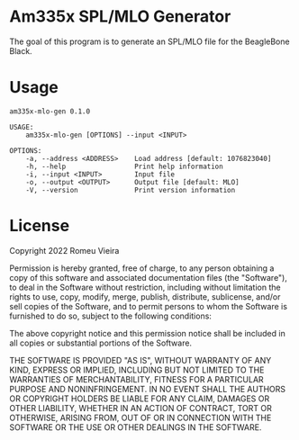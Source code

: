 # Am335x SPL/MLO Generator

The goal of this program is to generate an SPL/MLO file for the BeagleBone Black.

# Usage

```
am335x-mlo-gen 0.1.0

USAGE:
    am335x-mlo-gen [OPTIONS] --input <INPUT>

OPTIONS:
    -a, --address <ADDRESS>    Load address [default: 1076823040]
    -h, --help                 Print help information
    -i, --input <INPUT>        Input file
    -o, --output <OUTPUT>      Output file [default: MLO]
    -V, --version              Print version information
```

# License

Copyright 2022 Romeu Vieira

Permission is hereby granted, free of charge, to any person obtaining a copy of this
software and associated documentation files (the "Software"), to deal in the Software
without restriction, including without limitation the rights to use, copy, modify, merge,
publish, distribute, sublicense, and/or sell copies of the Software, and to permit persons
to whom the Software is furnished to do so, subject to the following conditions:

The above copyright notice and this permission notice shall be included in all copies or
substantial portions of the Software.

THE SOFTWARE IS PROVIDED "AS IS", WITHOUT WARRANTY OF ANY KIND, EXPRESS OR IMPLIED,
INCLUDING BUT NOT LIMITED TO THE WARRANTIES OF MERCHANTABILITY, FITNESS FOR A PARTICULAR
PURPOSE AND NONINFRINGEMENT. IN NO EVENT SHALL THE AUTHORS OR COPYRIGHT HOLDERS BE LIABLE
FOR ANY CLAIM, DAMAGES OR OTHER LIABILITY, WHETHER IN AN ACTION OF CONTRACT, TORT OR
OTHERWISE, ARISING FROM, OUT OF OR IN CONNECTION WITH THE SOFTWARE OR THE USE OR OTHER
DEALINGS IN THE SOFTWARE.
